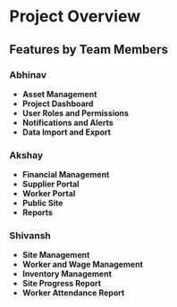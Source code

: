 # Project Overview

## Features by Team Members

### Abhinav
- **Asset Management**
- **Project Dashboard**
- **User Roles and Permissions**
- **Notifications and Alerts**
- **Data Import and Export**

### Akshay
- **Financial Management**
- **Supplier Portal**
- **Worker Portal**
- **Public Site**
- **Reports**

### Shivansh
- **Site Management**
- **Worker and Wage Management**
- **Inventory Management**
- **Site Progress Report**
- **Worker Attendance Report**
